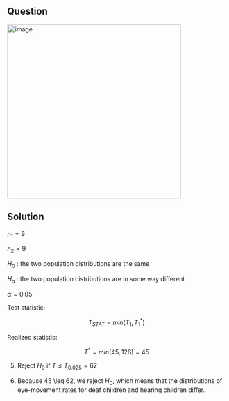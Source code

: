 ## Question

<img width="400" alt="image" src="https://github.com/user-attachments/assets/1c2d9b43-2305-419c-87bb-79682f1dfdda](https://github.com/user-attachments/assets/4e20b008-621f-4c3d-a10f-d8b2f3236e8c" />

## Solution

$n_1 = 9$

$n_2 = 9$

$H_0$ : the two population distributions are the same

$H_a$ : the two population distributions are in some way different

$\alpha=0.05$

Test statistic:

$$
T_{STAT} = min(T_1,T_1^*)
$$

Realized statistic: 

$$
T^* = min(45,126) = 45
$$

5. Reject $H_0$ if $T \leq T_{0.025} = 62$

6. Because 45 \leq 62, we reject $H_0$, which means that the distributions of eye-movement rates for deaf children and hearing children differ.
